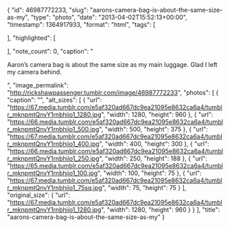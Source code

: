 {
  "id": 46987772233,
  "slug": "aarons-camera-bag-is-about-the-same-size-as-my",
  "type": "photo",
  "date": "2013-04-02T15:52:13+00:00",
  "timestamp": 1364917933,
  "format": "html",
  "tags": [

  ],
  "highlighted": [

  ],
  "note_count": 0,
  "caption": "<p>Aaron&rsquo;s camera bag is about the same size as my main luggage. Glad I left my camera behind.</p>",
  "image_permalink": "http://rickshawpassenger.tumblr.com/image/46987772233",
  "photos": [
    {
      "caption": "",
      "alt_sizes": [
        {
          "url": "https://67.media.tumblr.com/e5af320ad667dc9ea21095e8632ca6a4/tumblr_mknpmtQnvY1rnbhiio1_1280.jpg",
          "width": 1280,
          "height": 960
        },
        {
          "url": "https://66.media.tumblr.com/e5af320ad667dc9ea21095e8632ca6a4/tumblr_mknpmtQnvY1rnbhiio1_500.jpg",
          "width": 500,
          "height": 375
        },
        {
          "url": "https://67.media.tumblr.com/e5af320ad667dc9ea21095e8632ca6a4/tumblr_mknpmtQnvY1rnbhiio1_400.jpg",
          "width": 400,
          "height": 300
        },
        {
          "url": "https://66.media.tumblr.com/e5af320ad667dc9ea21095e8632ca6a4/tumblr_mknpmtQnvY1rnbhiio1_250.jpg",
          "width": 250,
          "height": 188
        },
        {
          "url": "https://65.media.tumblr.com/e5af320ad667dc9ea21095e8632ca6a4/tumblr_mknpmtQnvY1rnbhiio1_100.jpg",
          "width": 100,
          "height": 75
        },
        {
          "url": "https://67.media.tumblr.com/e5af320ad667dc9ea21095e8632ca6a4/tumblr_mknpmtQnvY1rnbhiio1_75sq.jpg",
          "width": 75,
          "height": 75
        }
      ],
      "original_size": {
        "url": "https://67.media.tumblr.com/e5af320ad667dc9ea21095e8632ca6a4/tumblr_mknpmtQnvY1rnbhiio1_1280.jpg",
        "width": 1280,
        "height": 960
      }
    }
  ],
  "title": "aarons-camera-bag-is-about-the-same-size-as-my"
}

